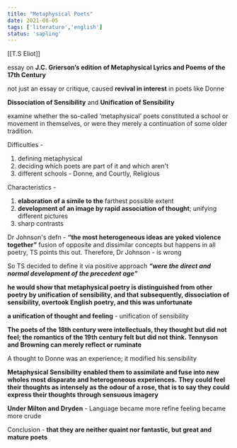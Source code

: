 ```yaml
---
title: "Metaphysical Poets"
date: 2021-08-05
tags: ['literature','english']
status: 'sapling'
---
```


[[T.S Eliot]]

essay on **J.C. Grierson’s edition of Metaphysical Lyrics and Poems of the 17th Century**

not just an essay or critique, caused **revival in interest** in poets like Donne

**Dissociation of Sensibility** and **Unification of Sensibility**


examine whether the so-called ‘metaphysical’ poets constituted a school or movement in themselves, or were they merely a continuation of some older tradition.

Difficulties - 
1) defining metaphysical
2) deciding which poets are part of it and which aren't
3) different schools - Donne, and Courtly, Religious 

Characteristics - 
1. **elaboration of a simile to the** farthest possible extent
2. **development of an image by rapid association of thought**; unifying different pictures 
3. sharp contrasts

Dr Johnson's defn - 
**“the most heterogeneous ideas are yoked violence together”**
fusion of opposite and dissimilar concepts
but happens in all poetry, TS points this out. 
Therefore, Dr Johnson - is wrong

So TS decided to define it via positive approach
***“were the direct and normal development of the precedent age”***

**he would show that metaphysical poetry is distinguished from other poetry by unification of sensibility, and that subsequently, dissociation of sensibility, overtook English poetry, and this was unfortunate**


**a unification of thought and feeling** - unification of sensibility


**The poets of the 18th century were intellectuals, they thought but did not feel; the romantics of the 19th century felt but did not think. Tennyson and Browning can merely reflect or ruminate**

A thought to Donne was an experience; it modified his sensibility

  
**Metaphysical Sensibility**
**enabled them to assimilate and fuse into new wholes most disparate and heterogeneous experiences.** **They could feel their thoughts as intensely as the odour of a rose, that is to say they could express their thoughts through sensuous imagery**

**Under Milton and Dryden** -
Language became more refine
feeling became more crude

Conclusion - **that they are neither quaint nor fantastic, but great and mature poets**

